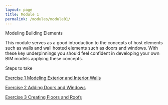 ```yaml
---
layout: page
title: Module 1
permalink: /modules/module01/
---
```



Modeling Building Elements

This module serves as a good introduction to the concepts of host
elements such as walls and wall hosted elements such as doors and
windows. With these key underpinnings you should feel confident in
developing your own BIM models applying these concepts.

Steps to take

[Exercise 1 Modeling Exterior and Interior Walls](exercise1)

[Exercise 2 Adding Doors and Windows](exercise2)

[Exercise 3 Creating Floors and Roofs](exercise3)

